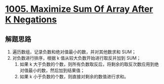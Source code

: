 # [1005. Maximize Sum Of Array After K Negations](https://leetcode-cn.com/problems/maximize-sum-of-array-after-k-negations/)

## 解题思路

1. 遍历数组，记录负数和绝对值最小的数，并对其他数求和 SUM；
2. 对负数进行排序，根据 k 值从较大负数开始进行取反并加到 SUM；
   1. 如果 k 大于负数的个数，则所有负数取反后，将剩余的取反次数应用到绝对值最小的数，然后加到结果值；
   2. 如果 k 小于负数的个数，则直接对剩余的数值进行求和。